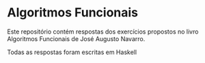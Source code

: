 # Algoritmos Funcionais

Este repositório contém respostas dos exercícios propostos no livro Algoritmos Funcionais de José Augusto Navarro.

Todas as respostas foram escritas em Haskell